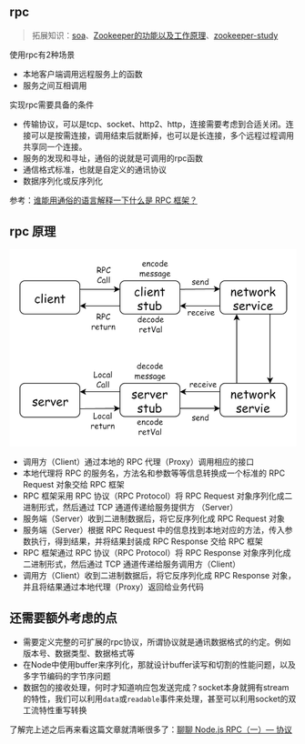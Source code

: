## rpc

> 拓展知识：[soa](https://zh.wikipedia.org/wiki/%E9%9D%A2%E5%90%91%E6%9C%8D%E5%8A%A1%E7%9A%84%E4%BD%93%E7%B3%BB%E7%BB%93%E6%9E%84)、[Zookeeper的功能以及工作原理](http://www.cnblogs.com/felixzh/p/5869212.html)、[zookeeper-study](https://github.com/wacxt/zookeeper-study)

使用rpc有2种场景

- 本地客户端调用远程服务上的函数
- 服务之间互相调用

实现rpc需要具备的条件

- 传输协议，可以是tcp、socket、http2、http，连接需要考虑到合适关闭。连接可以是按需连接，调用结束后就断掉，也可以是长连接，多个远程过程调用共享同一个连接。
- 服务的发现和寻址，通俗的说就是可调用的rpc函数
- 通信格式标准，也就是自定义的通讯协议
- 数据序列化或反序列化

参考：[谁能用通俗的语言解释一下什么是 RPC 框架？](https://www.zhihu.com/question/25536695)

## rpc 原理

![](../images/rpc.png)

- 调用方（Client）通过本地的 RPC 代理（Proxy）调用相应的接口
- 本地代理将 RPC 的服务名，方法名和参数等等信息转换成一个标准的 RPC Request 对象交给 RPC 框架
- RPC 框架采用 RPC 协议（RPC Protocol）将 RPC Request 对象序列化成二进制形式，然后通过 TCP 通道传递给服务提供方 （Server）
- 服务端（Server）收到二进制数据后，将它反序列化成 RPC Request 对象
- 服务端（Server）根据 RPC Request 中的信息找到本地对应的方法，传入参数执行，得到结果，并将结果封装成 RPC Response 交给 RPC 框架
- RPC 框架通过 RPC 协议（RPC Protocol）将 RPC Response 对象序列化成二进制形式，然后通过 TCP 通道传递给服务调用方（Client）
- 调用方（Client）收到二进制数据后，将它反序列化成 RPC Response 对象，并且将结果通过本地代理（Proxy）返回给业务代码

## 还需要额外考虑的点

- 需要定义完整的可扩展的rpc协议，所谓协议就是通讯数据格式的约定。例如版本号、数据类型、数据格式等
- 在Node中使用buffer来序列化，那就设计buffer读写和切割的性能问题，以及多字节编码的字节序问题
- 数据包的接收处理，何时才知道响应包发送完成？socket本身就拥有stream的特性，我们可以利用`data`或`readable`事件来处理，甚至可以利用socket的双工流特性重写转换

了解完上述之后再来看这篇文章就清晰很多了：[聊聊 Node.js RPC（一）— 协议](https://www.yuque.com/egg/nodejs/dklip5)
